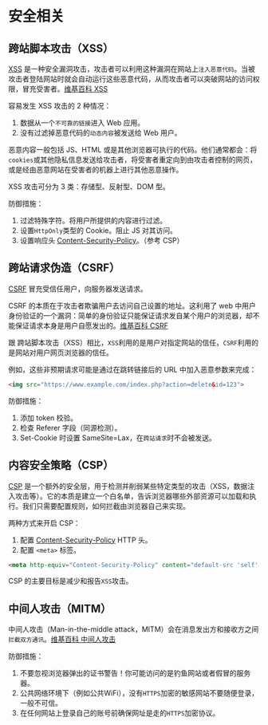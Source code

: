 # 安全相关

## 跨站脚本攻击（XSS）

[XSS](https://developer.mozilla.org/zh-CN/docs/Glossary/Cross-site_scripting) 是一种安全漏洞攻击，攻击者可以利用这种漏洞在网站上`注入恶意代码`。当被攻击者登陆网站时就会自动运行这些恶意代码，从而攻击者可以突破网站的访问权限，冒充受害者。[维基百科 XSS](https://zh.wikipedia.org/wiki/%E8%B7%A8%E7%B6%B2%E7%AB%99%E6%8C%87%E4%BB%A4%E7%A2%BC)

容易发生 XSS 攻击的 2 种情况：

1. 数据从一个`不可靠的链接`进入 Web 应用。
2. 没有过滤掉恶意代码的`动态内容`被发送给 Web 用户。

恶意内容一般包括 JS、HTML 或是其他浏览器可执行的代码。他们通常都会：将`cookies`或其他隐私信息发送给攻击者，将受害者重定向到由攻击者控制的网页，或是经由恶意网站在受害者的机器上进行其他恶意操作。

XSS 攻击可分为 3 类：存储型、反射型、DOM 型。

防御措施：

1. 过滤特殊字符。将用户所提供的内容进行过滤。
2. 设置`HttpOnly`类型的 Cookie。阻止 JS 对其访问。
3. 设置响应头 [Content-Security-Policy](https://developer.mozilla.org/zh-CN/docs/Web/HTTP/Headers/Content-Security-Policy)。（参考 CSP）


## 跨站请求伪造（CSRF）

[CSRF](https://developer.mozilla.org/zh-CN/docs/Glossary/CSRF) 冒充受信任用户，向服务器发送请求。

CSRF 的本质在于攻击者欺骗用户去访问自己设置的地址。这利用了 web 中用户身份验证的一个漏洞：简单的身份验证只能保证请求发自某个用户的浏览器，却不能保证请求本身是用户自愿发出的。[维基百科 CSRF](https://zh.wikipedia.org/wiki/%E8%B7%A8%E7%AB%99%E8%AF%B7%E6%B1%82%E4%BC%AA%E9%80%A0)

跟 跨站脚本攻击（XSS）相比，`XSS`利用的是用户对指定网站的信任，`CSRF`利用的是网站对用户网页浏览器的信任。

例如，这些非预期请求可能是通过在跳转链接后的 URL 中加入恶意参数来完成：

```html
<img src="https://www.example.com/index.php?action=delete&id=123">
```

防御措施：

1. 添加 token 校验。
2. 检查 Referer 字段（同源检测）。
3. Set-Cookie 时设置 SameSite=Lax，在`跨站请求`时不会被发送。

## 内容安全策略（CSP）

[CSP](https://developer.mozilla.org/zh-CN/docs/Web/HTTP/CSP) 是一个额外的安全层，用于检测并削弱某些特定类型的攻击（XSS，数据注入攻击等）。它的本质是建立一个白名单，告诉浏览器哪些外部资源可以加载和执行。我们只需要配置规则，如何拦截由浏览器自己来实现。

两种方式来开启 CSP：

1. 配置 [Content-Security-Policy](https://developer.mozilla.org/zh-CN/docs/Web/HTTP/Headers/Content-Security-Policy) HTTP 头。
2. 配置 `<meta>` 标签。

```html
<meta http-equiv="Content-Security-Policy" content="default-src 'self'; img-src https://*; child-src 'none';">
```

CSP 的主要目标是减少和报告`XSS`攻击。

## 中间人攻击（MITM）

中间人攻击（Man-in-the-middle attack，MITM）会在消息发出方和接收方之间`拦截双方通讯`。[维基百科 中间人攻击](https://zh.wikipedia.org/wiki/%E4%B8%AD%E9%97%B4%E4%BA%BA%E6%94%BB%E5%87%BB)

防御措施：

1. 不要忽视浏览器弹出的证书警告！你可能访问的是钓鱼网站或者假冒的服务器。
2. 公共网络环境下（例如公共WiFi），没有`HTTPS`加密的敏感网站不要随便登录，一般不可信。
3. 在任何网站上登录自己的账号前确保网址是走的`HTTPS`加密协议。
